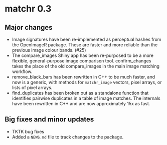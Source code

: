 # matchr 0.3

## Major changes
* Image signatures have been re-implemented as perceptual hashes from the OpenImageR package. These are faster and more reliable than the previous image colour bands. (#25)
* The compare_images Shiny app has been re-purposed to be a more flexible, general-purpose image comparison tool. confirm_changes takes the place of the old compare_images in the main image matching workflow.
* remove_black_bars has been rewritten in C++ to be much faster, and now is a generic, with methods for `matchr_image` vectors, pixel arrays, or lists of pixel arrays.
* find_duplicates has been broken out as a standalone function that identifies pairwise duplicates in a table of image matches. The internals have been rewritten in C++ and are now approximately 15x as fast.

## Big fixes and minor updates
* TKTK bug fixes
* Added a `NEWS.md` file to track changes to the package.
